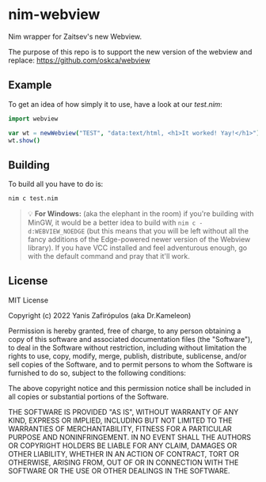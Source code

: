 # nim-webview
Nim wrapper for Zaitsev's new Webview.

The purpose of this repo is to support the new version of the webview and replace: https://github.com/oskca/webview

## Example

To get an idea of how simply it to use, have a look at our *test.nim*:


```nim
import webview

var wt = newWebview("TEST", "data:text/html, <h1>It worked! Yay!</h1>")
wt.show()
```

## Building

To build all you have to do is:

```bash
nim c test.nim
```

> 💡 **For Windows:** (aka the elephant in the room) if you're building with MinGW, it would be a better idea to build with `nim c -d:WEBVIEW_NOEDGE` (but this means that you will be left without all the fancy additions of the Edge-powered newer version of the Webview library). If you have VCC installed and feel adventurous enough, go with the default command and pray that it'll work.

## License

MIT License

Copyright (c) 2022 Yanis Zafirópulos (aka Dr.Kameleon)

Permission is hereby granted, free of charge, to any person obtaining a copy
of this software and associated documentation files (the "Software"), to deal
in the Software without restriction, including without limitation the rights
to use, copy, modify, merge, publish, distribute, sublicense, and/or sell
copies of the Software, and to permit persons to whom the Software is
furnished to do so, subject to the following conditions:

The above copyright notice and this permission notice shall be included in all
copies or substantial portions of the Software.

THE SOFTWARE IS PROVIDED "AS IS", WITHOUT WARRANTY OF ANY KIND, EXPRESS OR
IMPLIED, INCLUDING BUT NOT LIMITED TO THE WARRANTIES OF MERCHANTABILITY,
FITNESS FOR A PARTICULAR PURPOSE AND NONINFRINGEMENT. IN NO EVENT SHALL THE
AUTHORS OR COPYRIGHT HOLDERS BE LIABLE FOR ANY CLAIM, DAMAGES OR OTHER
LIABILITY, WHETHER IN AN ACTION OF CONTRACT, TORT OR OTHERWISE, ARISING FROM,
OUT OF OR IN CONNECTION WITH THE SOFTWARE OR THE USE OR OTHER DEALINGS IN THE
SOFTWARE.
